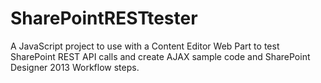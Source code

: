 # SharePointRESTtester
A JavaScript project to use with a Content Editor Web Part to test SharePoint REST API calls and create AJAX sample code and SharePoint Designer 2013 Workflow steps.
